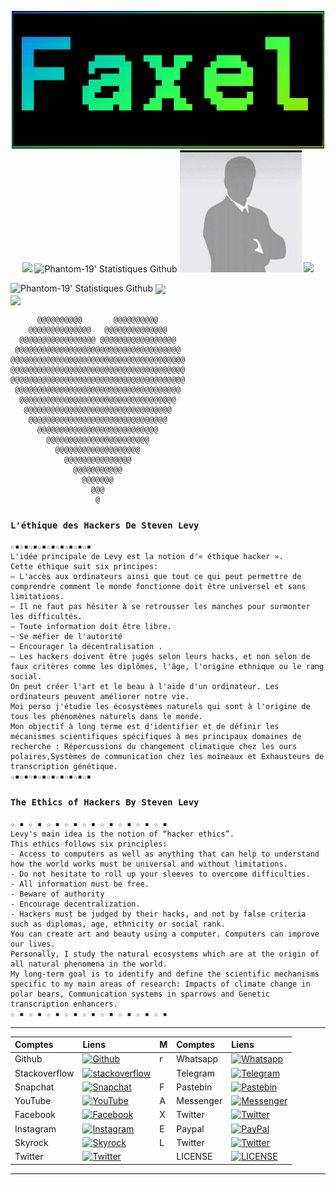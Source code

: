 <p align="center"> <img src="https://raw.githubusercontent.com/Phantom-19/Border/master/capture/fax2.png" width="500"/></br>
  <img src=" https://github-readme-stats.vercel.app/api?username=Phantom-19&show_icons=true&theme=dark"/>
  <img alt="Phantom-19' Statistiques Github" src="https://github-readme-stats.vercel.app/api?username=Phantom-19&show_icons=true&theme=dark"/>
  <img alt="profile pic" width="195px" src="https://raw.githubusercontent.com/Phantom-19/bash/master/fr.jpg"/> 
  <img src="https://github-readme-stats.anuraghazra1.vercel.app/api/top-langs/?username=Phantom-19&hide=ruby,perl&hide_border=true"/> </p> 
  <img alt="Phantom-19' Statistiques Github" src=" https://github-readme-stats.vercel.app/api?username=Phantom-19&show_icons=true&include_all_commits=true&hide_border=true "/>
<img align="center" src="https://github-readme-stats.anuraghazra1.vercel.app/api/top-langs/?username=Phantom-19&layout=compact&theme=radical"/></br>
<img align="center" src="https://github-readme-stats.anuraghazra1.vercel.app/api/pin/?username=Phantom-19&repo=compiler&theme=radical"/> 

```        @@@@@@           @@@@@@
      @@@@@@@@@@       @@@@@@@@@@
    @@@@@@@@@@@@@@   @@@@@@@@@@@@@@
  @@@@@@@@@@@@@@@@@ @@@@@@@@@@@@@@@@@
 @@@@@@@@@@@@@@@@@@@@@@@@@@@@@@@@@@@@@
@@@@@@@@@@@@@@@@@@@@@@@@@@@@@@@@@@@@@@@
@@@@@@@@@@@@@@@@@@@@@@@@@@@@@@@@@@@@@@@
@@@@@@@@@@@@@@@@@@@@@@@@@@@@@@@@@@@@@@@
 @@@@@@@@@@@@@@@@@@@@@@@@@@@@@@@@@@@@@
  @@@@@@@@@@@@@@@@@@@@@@@@@@@@@@@@@@@
   @@@@@@@@@@@@@@@@@@@@@@@@@@@@@@@@@
    @@@@@@@@@@@@@@@@@@@@@@@@@@@@@@@
      @@@@@@@@@@@@@@@@@@@@@@@@@@@
        @@@@@@@@@@@@@@@@@@@@@@@
          @@@@@@@@@@@@@@@@@@@
            @@@@@@@@@@@@@@@
              @@@@@@@@@@@
                @@@@@@@
                  @@@
                   @
 ``` 
### `L'éthique des Hackers De Steven Levy`
  ``` 
☆▪︎☆▪︎☆▪︎☆▪︎☆▪︎☆▪︎☆▪︎☆▪︎☆▪︎
L'idée principale de Levy est la notion d'« éthique hacker ». 
Cette éthique suit six principes:
— L'accès aux ordinateurs ainsi que tout ce qui peut permettre de comprendre comment le monde fonctionne doit être universel et sans limitations.
— Il ne faut pas hésiter à se retrousser les manches pour surmonter les difficultés.
— Toute information doit être libre. 
— Se méfier de l'autorité 
— Encourager la décentralisation .
— Les hackers doivent être jugés selon leurs hacks, et non selon de faux critères comme les diplômes, l'âge, l'origine ethnique ou le rang social.
On peut créer l'art et le beau à l'aide d'un ordinateur. Les ordinateurs peuvent améliorer notre vie. 
Moi perso j'étudie les écosystèmes naturels qui sont à l'origine de tous les phénomènes naturels dans le monde.
Mon objectif à long terme est d'identifier et de définir les mécanismes scientifiques spécifiques à mes principaux domaines de recherche : Répercussions du changement climatique chez les ours polaires,Systèmes de communication chez les moineaux et Exhausteurs de transcription génétique.
☆▪︎☆▪︎☆▪︎☆▪︎☆▪︎☆▪︎☆▪︎☆▪︎☆▪︎
 ```
###  `The Ethics of Hackers By Steven Levy`
  ``` 
☆ ▪︎ ☆ ▪︎ ☆ ▪︎ ☆ ▪︎ ☆ ▪︎ ☆ ▪︎ ☆ ▪︎ ☆ ▪︎ ☆ ▪︎ 
Levy's main idea is the notion of “hacker ethics”.
This ethics follows six principles:
- Access to computers as well as anything that can help to understand how the world works must be universal and without limitations.
- Do not hesitate to roll up your sleeves to overcome difficulties.
- All information must be free.
- Beware of authority
- Encourage decentralization.
- Hackers must be judged by their hacks, and not by false criteria such as diplomas, age, ethnicity or social rank.
You can create art and beauty using a computer. Computers can improve our lives.
Personally, I study the natural ecosystems which are at the origin of all natural phenomena in the world.
My long-term goal is to identify and define the scientific mechanisms specific to my main areas of research: Impacts of climate change in polar bears, Communication systems in sparrows and Genetic transcription enhancers.
☆ ▪︎ ☆ ▪︎ ☆ ▪︎ ☆ ▪︎ ☆ ▪︎ ☆ ▪︎ ☆ ▪︎ ☆ ▪︎ ☆ ▪︎
  ```
------------------------------------------------------------------------------------------------------------------------------------------------------------------------------------------------------------------------------------------------------------------------------------------------------------------------------------------------
| Comptes       |                                                                      Liens                                                                       | M |   Comptes       |                                               Liens                                                                                                 |
|:--------------|:-------------------------------------------------------------------------------------------------------------------------------------------------|---|:----------------|:-----------------------------------------------------------------------------------------------------------------------------------------------------
| Github        |[![Github](https://img.shields.io/badge/Github-%40Phantom--19-cyan?logo=github)](https://github.com/Phantom-19)                                   | r | Whatsapp        |[![Whatsapp](https://img.shields.io/badge/Whatsapp-%40Faxel-whatsapp--green?logo=whatsapp)](https://wa.me/22555709610)                               |            
| Stackoverflow |[![stackoverflow](https://img.shields.io/badge/stackoverflow-%40Faxel-yellow?logo=stackoverflow)](https://stackoverflow.com/users/13364230/faxel?)|   | Telegram        |[![Telegram](https://img.shields.io/badge/Telegram-%40Faxelh-cyan?logo=telegram)](https://t.me/Faxelh)                                               |
| Snapchat      |[![Snapchat](https://img.shields.io/badge/Snapchat-%40McTony64-yellow?logo=snapchat)](https://www.snapchat.com/add/mctony64)                      | F | Pastebin        |[![Pastebin](https://img.shields.io/badge/Pastebin-%40Faxel-purple?logo=pastebin)](https://pastebin.com/u/Faxel)                                     |
| YouTube       |[![YouTube](https://img.shields.io/badge/Youtube-%40FasterAxel-red?logo=youtube)](https://www.youtube.com/c/FASTERAXEL?sub_confirmation=1)        | A | Messenger       |[![Messenger](https://img.shields.io/badge/Chat-Messenger-blue?logo=messenger)](https://www.messenger.com/t/faxel19)                                 |
| Facebook      |[![Facebook](https://img.shields.io/badge/Facebook-%40Faxel--19-teal?logo=Facebook)](https://www.facebook.com/Faxel19)                            | X | Twitter         |[![Twitter](https://img.shields.io/badge/Twitter-%40Faxel-lightblue?logo=Twitter)](https://twitter.com/Faxel2020)                                    |
| Instagram     |[![Instagram](https://img.shields.io/badge/Instagram-%40faxelh-magenta?logo=instagram)](https://www.instagram.com/faxelh)                         | E | Paypal          |[![PayPal](https://img.shields.io/badge/PayPal-%20donate-green.svg?logo=paypal)](https://www.paypal.me/faxelh)                                       |
| Skyrock       |[![Skyrock](https://img.shields.io/badge/Skyrock-%40Faxel-brown?logo=skyrock)](https://Faxel.skyrock.com/profil/)                                 | L | Twitter         |[![Twitter](https://img.shields.io/twitter/follow/Faxel2020.svg?style=flat-square&label=Me%20suivre&logo=twitter)](https://twitter.com/Faxel2020)    |
| Twitter       |[![Twitter](https://img.shields.io/twitter/url/http/shields.io.svg?style=social)](https://twitter.com/Faxel2020)                                  |   | LICENSE         |[![LICENSE](https://img.shields.io/badge/License-MIT-lightgrey.svg?logo=License-MIT)](https://raw.githubusercontent.com/phantom-19/yutube/master/MIT)|                
------------------------------------------------------------------------------------------------------------------------------------------------------------------------------------------------------------------------------------------------------------------------------------------------------------------------------------------------

